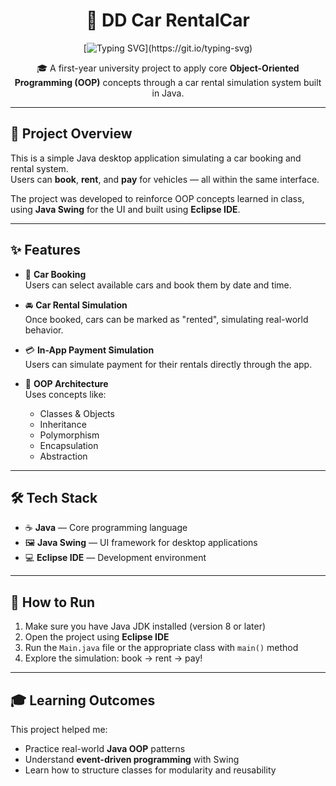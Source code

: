 <div align="center">

# 🚗 DD Car RentalCar

[![Typing SVG](https://readme-typing-svg.demolab.com?font=Fira+Code&size=22&pause=1000&width=500&height=40&lines=Book,+Rent,+and+Pay+in+One+App!)](https://git.io/typing-svg)

🎓 A first-year university project to apply core **Object-Oriented Programming (OOP)** concepts through a car rental simulation system built in Java.

</div>

---

## 🎯 Project Overview

This is a simple Java desktop application simulating a car booking and rental system.  
Users can **book**, **rent**, and **pay** for vehicles — all within the same interface.

The project was developed to reinforce OOP concepts learned in class, using **Java Swing** for the UI and built using **Eclipse IDE**.

---

## ✨ Features

- 📅 **Car Booking**  
  Users can select available cars and book them by date and time.

- 🚘 **Car Rental Simulation**  
  Once booked, cars can be marked as "rented", simulating real-world behavior.

- 💳 **In-App Payment Simulation**  
  Users can simulate payment for their rentals directly through the app.

- 🧱 **OOP Architecture**  
  Uses concepts like:
  - Classes & Objects
  - Inheritance
  - Polymorphism
  - Encapsulation
  - Abstraction

---

## 🛠 Tech Stack

- ☕ **Java** — Core programming language
- 🖼️ **Java Swing** — UI framework for desktop applications
- 💻 **Eclipse IDE** — Development environment

---


## 🚀 How to Run

1. Make sure you have Java JDK installed (version 8 or later)
2. Open the project using **Eclipse IDE**
3. Run the `Main.java` file or the appropriate class with `main()` method
4. Explore the simulation: book → rent → pay!

---

## 🎓 Learning Outcomes

This project helped me:
- Practice real-world **Java OOP** patterns
- Understand **event-driven programming** with Swing
- Learn how to structure classes for modularity and reusability

